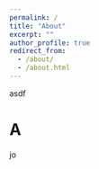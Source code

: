 ```yaml
---
permalink: /
title: "About"
excerpt: ""
author_profile: true
redirect_from: 
  - /about/
  - /about.html
---
```


asdf

A 
======

jo